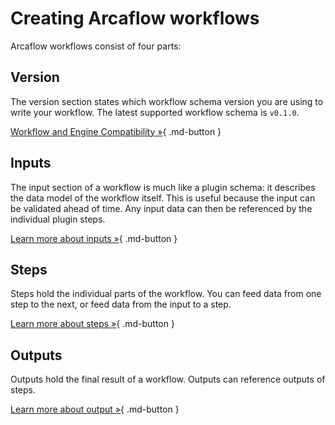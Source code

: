# Creating Arcaflow workflows

Arcaflow workflows consist of four parts:

<h2>Version</h2>

The version section states which workflow schema version you are using to write your workflow. The latest supported workflow schema is `v0.1.0`.

[Workflow and Engine Compatibility &raquo;](matrix.md){ .md-button }

<h2>Inputs</h2>

The input section of a workflow is much like a plugin schema: it describes the data model of the workflow itself. This is useful because the input can be validated ahead of time. Any input data can then be referenced by the individual plugin steps.

[Learn more about inputs &raquo;](input.md){ .md-button }

<h2>Steps</h2>

Steps hold the individual parts of the workflow. You can feed data from one step to the next, or feed data from the input to a step.

[Learn more about steps &raquo;](step.md){ .md-button }

<h2>Outputs</h2>

Outputs hold the final result of a workflow. Outputs can reference outputs of steps.

[Learn more about output &raquo;](output.md){ .md-button }